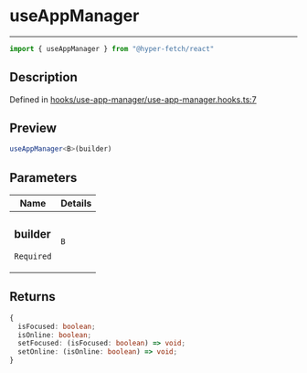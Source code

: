 

# useAppManager

<div class="api-docs__separator">

---

</div><div class="api-docs__import">

```ts
import { useAppManager } from "@hyper-fetch/react"
```

</div><div class="api-docs__section">

## Description

</div><div class="api-docs__description"><span class="api-docs__do-not-parse">



</span></div><p class="api-docs__definition">

Defined in [hooks/use-app-manager/use-app-manager.hooks.ts:7](https://github.com/BetterTyped/hyper-fetch/blob/3fe127e9/packages/react/src/hooks/use-app-manager/use-app-manager.hooks.ts#L7)

</p><div class="api-docs__section">

## Preview

</div><div class="api-docs__preview fn">

```ts
useAppManager<B>(builder)
```

</div><div class="api-docs__section">

## Parameters

</div><div class="api-docs__parameters"><table><thead><tr><th>Name</th><th>Details</th></tr></thead><tbody><tr param-data="builder"><td class="api-docs__param-name required">

### builder 

`Required`

</td><td class="api-docs__param-type">

`B`

</td></tr></tbody></table></div><div class="api-docs__section">

## Returns

</div><div class="api-docs__returns">

```ts
{
  isFocused: boolean;
  isOnline: boolean;
  setFocused: (isFocused: boolean) => void;
  setOnline: (isOnline: boolean) => void;
}
```

</div>